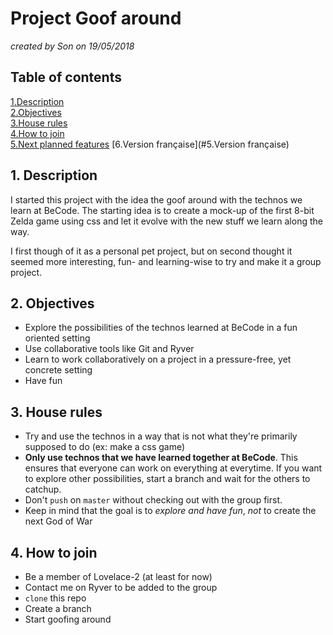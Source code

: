 # Project Goof around
*created by Son on 19/05/2018*
## Table of contents  
[1.Description](https://github.com/quang-le/Project-Goof-Around/tree/Claudiu#1-description)  
[2.Objectives](https://github.com/quang-le/Project-Goof-Around/tree/Claudiu#2-objectives)  
[3.House rules](https://github.com/quang-le/Project-Goof-Around/tree/Claudiu#3-house-rules)  
[4.How to join](https://github.com/quang-le/Project-Goof-Around/tree/Claudiu#4-how-to-join)  
[5.Next planned features](https://github.com/quang-le/Project-Goof-Around/blob/Claudiu/nextFeatures.md#next-planned-features)
[6.Version française](#5.Version française)  

## 1. Description  

I started this project with the idea the goof around with the technos we learn at BeCode. The starting idea is to create a mock-up of the first 8-bit Zelda game using css and let it evolve with the new stuff we learn along the way.

I first though of it as a personal pet project, but on second thought it seemed more interesting, fun- and learning-wise to try and make it a group project.

## 2. Objectives
* Explore the possibilities of the technos learned at BeCode in a fun oriented setting
* Use collaborative tools like Git and Ryver
* Learn to work collaboratively on a project in a pressure-free, yet concrete setting
* Have fun

## 3. House rules
* Try and use the technos in a way that is not what they're primarily supposed to do (ex: make a css game)
* **Only use technos that we have learned together at BeCode**. This ensures that everyone can work on everything at everytime. If you want to explore other possibilities, start a branch and wait for the others to catchup.
* Don't `push` on `master` without checking out with the group first.
* Keep in mind that the goal is to _explore and have fun_, *not* to create the next God of War

## 4. How to join
* Be a member of Lovelace-2 (at least for now)
* Contact me on Ryver to be added to the group
* `clone` this repo
* Create a branch
* Start goofing around